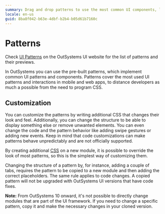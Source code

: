 ```yaml
---
summary: Drag and drop patterns to use the most common UI components, like calendar, tool tip, carousel, and many more.
locale: en-us
guid: 8ba8f042-b63e-4dbf-b2b4-b05d61b7160c
---
```


# Patterns

<div class="info" markdown="1">

Check <a href="https://outsystemsui.outsystems.com/OutSystemsUIWebsite/PatternOverview" title="Demos and previews of the patterns">UI Patterns</a> on the OutSystems UI website for the list of patterns and their previews.

</div>

In OutSystems you can use the pre-built patterns, which implement common UI patterns and components. Patterns cover the most used UI patterns and interactions in mobile and web apps, to distance developers as much a possible from the need to program CSS.

## Customization 

You can customize the patterns by writing additional CSS that changes their look and feel. Additionally, you can change the structure to be able to display something else or remove unwanted elements. You can even change the code and the pattern behavior like adding swipe gestures or adding new events. Keep in mind that code customizations can make patterns behave unpredictably and are not officially supported.

By creating additional [CSS](../look-feel/css.md) on a new module, it is possible to override the look of most patterns, so this is the simplest way of customizing them.

Changing the structure of a pattern by, for instance, adding a couple of tabs, requires the pattern to be copied to a new module and then adding the correct placeholders. The same rule applies to code changes. A copied pattern will not be upgraded with OutSystems UI versions that have code fixes.

**Note:** From OutSystems 10 onward, it's not possible to directly change modules that are part of the UI framework. If you need to change a specific pattern, copy it and make the necessary changes in your cloned version.

